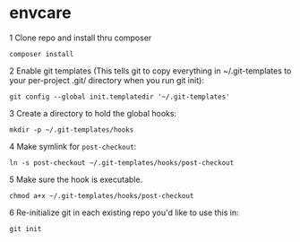 # envcare

1 Clone repo and install thru composer

``composer install``

2 Enable git templates (This tells git to copy everything in ~/.git-templates to your per-project .git/ directory when you run git init):

``git config --global init.templatedir '~/.git-templates'``

3 Create a directory to hold the global hooks:

``mkdir -p ~/.git-templates/hooks``

4 Make symlink for `post-checkout`:

``ln -s post-checkout ~/.git-templates/hooks/post-checkout``

5 Make sure the hook is executable.

``chmod a+x ~/.git-templates/hooks/post-checkout``

6 Re-initialize git in each existing repo you'd like to use this in:

``git init``